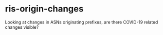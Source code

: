 # ris-origin-changes
Looking at changes in ASNs originating prefixes, are there COVID-19 related changes visible?
